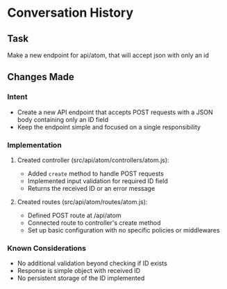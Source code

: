 # Conversation History

## Task
Make a new endpoint for api/atom, that will accept json with only an id

## Changes Made

### Intent
- Create a new API endpoint that accepts POST requests with a JSON body containing only an ID field
- Keep the endpoint simple and focused on a single responsibility

### Implementation
1. Created controller (src/api/atom/controllers/atom.js):
   - Added `create` method to handle POST requests
   - Implemented input validation for required ID field
   - Returns the received ID or an error message

2. Created routes (src/api/atom/routes/atom.js):
   - Defined POST route at /api/atom
   - Connected route to controller's create method
   - Set up basic configuration with no specific policies or middlewares

### Known Considerations
- No additional validation beyond checking if ID exists
- Response is simple object with received ID
- No persistent storage of the ID implemented
